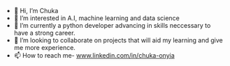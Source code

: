 - 👋 Hi, I’m Chuka
- 👀 I’m interested in A.I, machine learning and data science
- 🌱 I’m currently a python developer advancing in skills neccessary to have a strong career.
- 💞️ I’m looking to collaborate on projects that will aid my learning and give me more experience.
- 📫 How to reach me- www.linkedin.com/in/chuka-onyia

<!---
em-ry/em-ry is a ✨ special ✨ repository because its `README.md` (this file) appears on your GitHub profile.
You can click the Preview link to take a look at your changes.
--->
